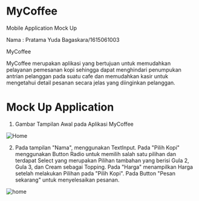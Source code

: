 # MyCoffee
Mobile Application Mock Up

Nama : Pratama Yuda Bagaskara/1615061003

MyCoffee

MyCoffee merupakan aplikasi yang bertujuan untuk memudahkan pelayanan pemesanan kopi sehingga dapat menghindari penumpukan antrian pelanggan pada suatu cafe dan memudahkan kasir untuk mengetahui detail pesanan secara jelas yang diinginkan pelanggan.

# Mock Up Application

1. Gambar Tampilan Awal pada Aplikasi MyCoffee

![Home](https://user-images.githubusercontent.com/22759379/79558199-fd078180-80cd-11ea-8214-199c2931a41b.PNG)

2. Pada tampilan "Nama", menggunakan TextInput. Pada "Pilih Kopi" menggunakan Button Radio untuk memilih salah satu pilihan dan terdapat Select yang merupakan Pilihan tambahan yang berisi Gula 2, Gula 3, dan Cream sebagai Topping. Pada "Harga" menampilkan Harga setelah melakukan Pilihan pada "Pilih Kopi". Pada Button "Pesan sekarang" untuk menyelesaikan pesanan.

![home](https://user-images.githubusercontent.com/22759379/79558217-02fd6280-80ce-11ea-91a1-c14d9e48505d.PNG)
